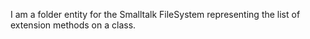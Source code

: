 I am a folder entity for the Smalltalk FileSystem representing the list of extension methods on a class.